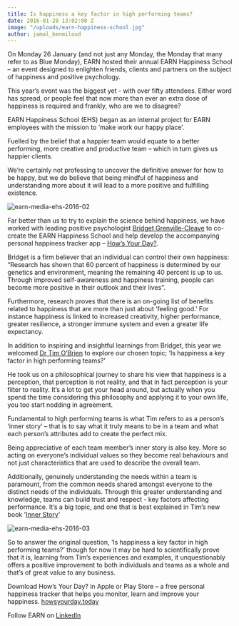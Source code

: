 ```yaml
---
title: Is happiness a key factor in high performing teams?
date: 2016-01-28 13:02:00 Z
image: "/uploads/earn-happiness-school.jpg"
author: jamal_benmiloud
---
```


On Monday 26 January (and not just any Monday, the Monday that many refer to as Blue Monday), EARN hosted their annual EARN Happiness School – an event designed to enlighten friends, clients and partners on the subject of happiness and positive psychology. 

This year’s event was the biggest yet - with over fifty attendees. Either word has spread, or people feel that now more than ever an extra dose of happiness is required and frankly, who are we to disagree? 

EARN Happiness School (EHS) began as an internal project for EARN employees with the mission to ‘make work our happy place’.

Fuelled by the belief that a happier team would equate to a better performing, more creative and productive team – which in turn gives us happier clients. 

We’re certainly not professing to uncover the definitive answer for how to be happy, but we do believe that being mindful of happiness and understanding more about it will lead to a more positive and fulfilling existence. 

![earn-media-ehs-2016-02](/uploads/earn-media-ehs-2016-02.jpg)
 
Far better than us to try to explain the science behind happiness, we have worked with leading positive psychologist [Bridget Grenville-Cleave](https://twitter.com/bridgetgc) to co-create the EARN Happiness School and help develop the accompanying personal happiness tracker app – [How’s Your Day?](http://howsyourday.today/).

Bridget is a firm believer that an individual can control their own happiness: “Research has shown that 60 percent of happiness is determined by our genetics and environment, meaning the remaining 40 percent is up to us. Through improved self-awareness and happiness training, people can become more positive in their outlook and their lives”. 

Furthermore, research proves that there is an on-going list of benefits related to happiness that are more than just about ‘feeling good.’ For instance happiness is linked to increased creativity, higher performance, greater resilience, a stronger immune system and even a greater life expectancy. 

In addition to inspiring and insightful learnings from Bridget, this year we welcomed [Dr Tim O’Brien](https://twitter.com/doctob) to explore our chosen topic; ‘Is happiness a key factor in high performing teams?’ 

He took us on a philosophical journey to share his view that happiness is a perception, that perception is not reality, and that in fact perception is your filter to reality. It’s a lot to get your head around, but actually when you spend the time considering this philosophy and applying it to your own life, you too start nodding in agreement. 

Fundamental to high performing teams is what Tim refers to as a person’s  ‘inner story’ – that is to say what it truly means to be in a team and what each person’s attributes add to create the perfect mix. 

Being appreciative of each team member’s inner story is also key. More so acting on everyone’s individual values so they become real behaviours and not just characteristics that are used to describe the overall team. 

Additionally, genuinely understanding the needs within a team is paramount, from the common needs shared amongst everyone to the distinct needs of the individuals. Through this greater understanding and knowledge, teams can build trust and respect - key factors affecting performance. It’s a big topic, and one that is best explained in Tim’s new book '[Inner Story](http://www.amazon.co.uk/Inner-Story-Understand-Change-world/dp/1518820476/ref=sr_1_1?ie=UTF8&qid=1453907655&sr=8-1&keywords=inner+story)'

![earn-media-ehs-2016-03](/assets/earn-media-ehs-2016-03.jpg)
 
So to answer the original question, ‘Is happiness a key factor in high performing teams?’ though for now it may be hard to scientifically prove that it is, learning from Tim’s experiences and examples, it unquestionably offers a positive improvement to both individuals and teams as a whole and that’s of great value to any business.  

Download How’s Your Day? in Apple or Play Store – a free personal happiness tracker that helps you monitor, learn and improve your happiness. 
[howsyourday.today](http://howsyourday.today/)

Follow EARN on [LinkedIn](https://www.linkedin.com/company/earn-media-limited)